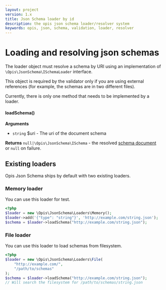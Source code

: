 ```yaml
---
layout: project
version: 1.x
title: Json Schema loader by id
description: the opis json schema loader/resolver system
keywords: opis, json, schema, validation, loader, resolver
---
```


# Loading and resolving json schemas

The loader object must resolve a schema by URI using an implementation
of `\Opis\JsonSchema\ISchemaLoader` interface.

This object is required by the validator only if you are using external references
(for example, the schemas are in two different files).

Currently, there is only one method that needs to be implemented by a loader.

#### loadSchema()

**Arguments**

- `string` $uri - The uri of the document schema

**Returns** `null|\Opis\JsonSchema\ISchema` - the resolved [schema document](php-schema.html) or `null` on failure.

## Existing loaders

Opis Json Schema ships by default with two existing loaders.

### Memory loader

You can use this loader for test.

```php
<?php
$loader = new \Opis\JsonSchema\Loaders\Memory();
$loader->add('{"type": "string"}', 'http://example.com/string.json');
$schema = $loader->loadSchema("http://example.com/string.json");
```

### File loader

You can use this loader to load schemas from filesystem.

```php
<?php
$loader = new \Opis\JsonSchema\Loaders\File(
    "http://example.com/", 
    "/path/to/schemas"
);
$schema = $loader->loadSchema("http://example.com/string.json");
// Will search the filesystem for /path/to/schemas/string.json
```
